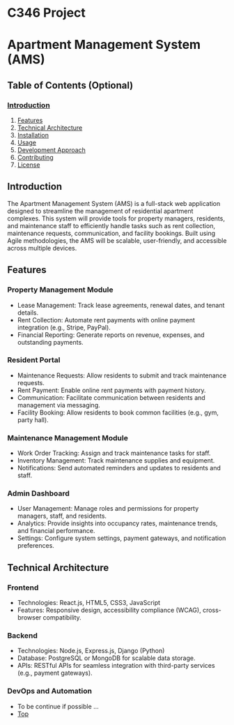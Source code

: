 # C346 Project

# Apartment Management System (AMS)
## Table of Contents (Optional)
### [Introduction](#Introduction)
1. [Features](#Features)
2. [Technical Architecture](#Technical-Architecture)
3. [Installation](#Installation)
4. [Usage](#Usage)
5. [Development Approach](#Development-Approach)
6. [Contributing](#Contributing)
7. [License](#License)

## Introduction
The Apartment Management System (AMS) is a full-stack web application designed to streamline the management of residential apartment complexes. This system will provide tools for property managers, residents, and maintenance staff to efficiently handle tasks such as rent collection, maintenance requests, communication, and facility bookings. Built using Agile methodologies, the AMS will be scalable, user-friendly, and accessible across multiple devices.

## Features
### Property Management Module
- Lease Management: Track lease agreements, renewal dates, and tenant details.
- Rent Collection: Automate rent payments with online payment integration (e.g., Stripe, PayPal).
- Financial Reporting: Generate reports on revenue, expenses, and outstanding payments.

### Resident Portal
- Maintenance Requests: Allow residents to submit and track maintenance requests.
- Rent Payment: Enable online rent payments with payment history.
- Communication: Facilitate communication between residents and management via messaging.
- Facility Booking: Allow residents to book common facilities (e.g., gym, party hall).

### Maintenance Management Module
- Work Order Tracking: Assign and track maintenance tasks for staff.
- Inventory Management: Track maintenance supplies and equipment.
- Notifications: Send automated reminders and updates to residents and staff.

### Admin Dashboard
- User Management: Manage roles and permissions for property managers, staff, and residents.
- Analytics: Provide insights into occupancy rates, maintenance trends, and financial performance.
- Settings: Configure system settings, payment gateways, and notification preferences.

## Technical Architecture
### Frontend
- Technologies: React.js, HTML5, CSS3, JavaScript
- Features: Responsive design, accessibility compliance (WCAG), cross-browser compatibility.

### Backend
- Technologies: Node.js, Express.js, Django (Python)
- Database: PostgreSQL or MongoDB for scalable data storage.
- APIs: RESTful APIs for seamless integration with third-party services (e.g., payment gateways).

### DevOps and Automation
- To be continue if possible ...
- [Top](Introduction)

